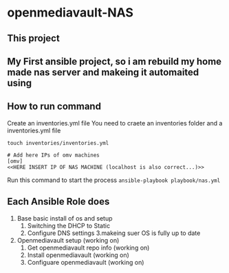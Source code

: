 # openmediavault-NAS

## This project

My First ansible project, so i am rebuild my home made nas server and makeing it automaited 
using 
------------
## How to run command
Create an inventories.yml file
You need to craete an inventories folder and a inventories.yml file

`touch inventories/inventories.yml`
```erb
# Add here IPs of omv machines 
[omv]
<<HERE INSERT IP OF NAS MACHINE (localhost is also correct...)>>
```
Run this command to start the process `ansible-playbook playbook/nas.yml`


## Each Ansible Role does
1. Base basic install of os and setup
     1. Switching the DHCP to Static
     2. Configure DNS settings
     3.makeing suer OS is fully up to date
2. Openmediavault setup (working on)
     1. Get openmediavault repo info (working on)
     2. Install openmediavault (working on)
     3. Configuare openmediavault (working on)
 
 
 
